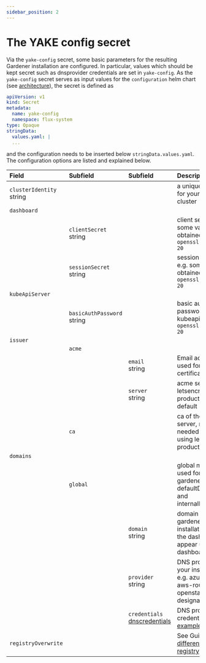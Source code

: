 ```yaml
---
sidebar_position: 2
---
```


# The YAKE config secret
Via the `yake-config` secret, some basic parameters for the resulting Gardener installation are configured. In particular, values which should be kept secret such as dnsprovider credentials are set in `yake-config`.
As the `yake-config` secret serves as input values for the `configuration` helm chart (see [architecture](./architecture.md)), the secret is defined as

```yaml
apiVersion: v1
kind: Secret
metadata:
  name: yake-config
  namespace: flux-system
type: Opaque
stringData:
  values.yaml: |
  ...
```

and the configuration needs to be inserted below `stringData.values.yaml`. The configuration options are listed and explained below.

| Field                          | Subfield                         | Subfield                                                                                                       | Description                                                                                                       |
| :----------------------------- | :------------------------------- | :------------------------------------------------------------------------------------------------------------- | :---------------------------------------------------------------------------------------------------------------- |
| `clusterIdentity` <br />string |                                  |                                                                                                                | a unique identifier for your garden cluster                                                                       |
| `dashboard`                    |                                  |                                                                                                                |                                                                                                                   |
|                                | `clientSecret` <br />string      |                                                                                                                | client secret e.g. some value obtained by `openssl rand -hex 20`                                                  |
|                                | `sessionSecret` <br />string     |                                                                                                                | session secret e.g. some value obtained by `openssl rand -hex 20`                                                 |
| `kubeApiServer`                |                                  |                                                                                                                |                                                                                                                   |
|                                | `basicAuthPassword` <br />string |                                                                                                                | basic auth password for kubeapiserver e.g. `openssl rand -hex 20`                                                 |
| `issuer`                       |                                  |                                                                                                                |                                                                                                                   |
|                                | `acme`                           |                                                                                                                |                                                                                                                   |
|                                |                                  | `email` <br />string                                                                                           | Email address used for certificate handlin                                                                        |
|                                |                                  | `server` <br />string                                                                                          | acme server, letsencryp production by default                                                                     |
|                                | `ca`                             |                                                                                                                | ca of the acme server, not needed when using letsencrypt production                                               |
| `domains`                      |                                  |                                                                                                                |                                                                                                                   |
|                                | `global`                         |                                                                                                                | global means used for ingress, gardener defaultDomain and internalDomain                                          |
|                                |                                  | `domain` <br />string                                                                                          | domain for your gardener installation, e.g. the dashboard will appear under dashboard.domain                      |
|                                |                                  | `provider` <br />string                                                                                        | DNS provider for your installation, e.g. azure-dns, aws-route53, openstack-designate etc.                         |
|                                |                                  | `credentials` <br />[dnscredentials](https://github.com/gardener/external-dns-management/tree/master/examples) | DNS provider credential, see [examples](https://github.com/gardener/external-dns-management/tree/master/examples) |
| `registryOverwrite`            |                                  |                                                                                                                | See Guide [Use different container registry](../guides/registryOverwrite.md)                                       |
